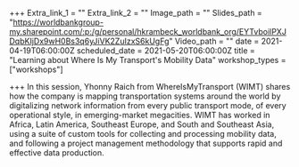 +++
Extra_link_1 = ""
Extra_link_2 = ""
Image_path = ""
Slides_path = "https://worldbankgroup-my.sharepoint.com/:p:/g/personal/hkrambeck_worldbank_org/EYTvboilPXJDqbKIjDx9wH0Bs3q6yJiVK2ZuIzxS6kUgFg"
Video_path = ""
date = 2021-04-19T06:00:00Z
scheduled_date = 2021-05-20T06:00:00Z
title = "Learning about Where Is My Transport's Mobility Data"
workshop_types = ["workshops"]

+++
In this session, Yhonny Raich from WhereIsMyTransport (WIMT) shares how the company is mapping transportation systems around the world by digitalizing network information from every public transport mode, of every operational style, in emerging-market megacities. WIMT has worked in Africa, Latin America, Southeast Europe, and South and Southeast Asia, using a suite of custom tools for collecting and processing mobility data, and following a project management methodology that supports rapid and effective data production.
